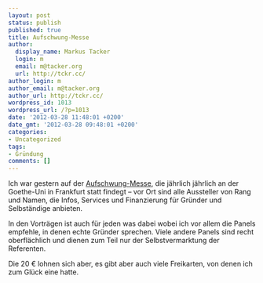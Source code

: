 ```yaml
---
layout: post
status: publish
published: true
title: Aufschwung-Messe
author:
  display_name: Markus Tacker
  login: m
  email: m@tacker.org
  url: http://tckr.cc/
author_login: m
author_email: m@tacker.org
author_url: http://tckr.cc/
wordpress_id: 1013
wordpress_url: /?p=1013
date: '2012-03-28 11:48:01 +0200'
date_gmt: '2012-03-28 09:48:01 +0200'
categories:
- Uncategorized
tags:
- Gründung
comments: []
---
```

<p>Ich war gestern auf der <a href="http://aufschwung-messe.de/">Aufschwung-Messe</a>, die jährlich jährlich an der Goethe-Uni in Frankfurt statt findegt &ndash; vor Ort sind alle Aussteller von Rang und Namen, die Infos, Services und Finanzierung für Gründer und Selbständige anbieten.</p>
<p>In den Vorträgen ist auch für jeden was dabei wobei ich vor allem die Panels empfehle, in denen echte Gründer sprechen. Viele andere Panels sind recht oberflächlich und dienen zum Teil nur der Selbstvermarktung der Referenten.</p>
<p>Die 20 € lohnen sich aber, es gibt aber auch viele Freikarten, von denen ich zum Glück eine hatte.</p>
